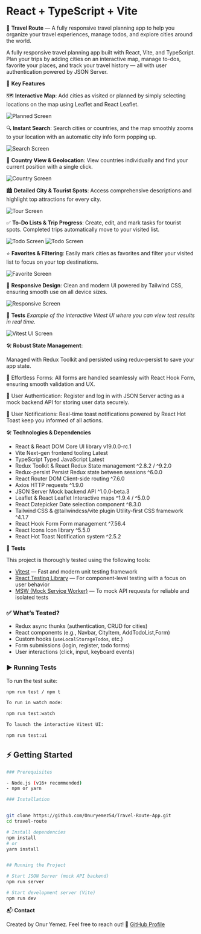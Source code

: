# React + TypeScript + Vite

🚀 **Travel Route** — A fully responsive travel planning app to help you organize your travel experiences, manage todos, and explore cities around the world.

A fully responsive travel planning app built with React, Vite, and TypeScript. Plan your trips by adding cities on an interactive map, manage to-dos, favorite your places, and track your travel history — all with user authentication powered by JSON Server.

🎯 **Key Features**

🗺️ **Interactive Map**:
Add cities as visited or planned by simply selecting locations on the map using Leaflet and React Leaflet.

![Planned Screen](./public/planned.png)

🔍 **Instant Search**:
Search cities or countries, and the map smoothly zooms to your location with an automatic city info form popping up.

![Search Screen](./public/search.png)

📍 **Country View & Geolocation**:
View countries individually and find your current position with a single click.

![Country Screen](./public/country.png)

🏙️ **Detailed City & Tourist Spots**:
Access comprehensive descriptions and highlight top attractions for every city.

![Tour Screen](./public/tour1.png)

✅ **To-Do Lists & Trip Progress**:
Create, edit, and mark tasks for tourist spots. Completed trips automatically move to your visited list.

![Todo Screen](./public/todo.png)
![Todo Screen](./public/todoPlan.png)

⭐ **Favorites & Filtering**:
Easily mark cities as favorites and filter your visited list to focus on your top destinations.

![Favorite Screen](./public/favList.png)

📱 **Responsive Design**:
Clean and modern UI powered by Tailwind CSS, ensuring smooth use on all device sizes.

![Responsive Screen](./public/responsive.png)

🧪 **Tests**
_Example of the interactive Vitest UI where you can view test results in real time._

![Vitest UI Screen](./public/vitest-ui.png)

🛠️ **Robust State Management**:

Managed with Redux Toolkit and persisted using redux-persist to save your app state.

📝 Effortless Forms:
All forms are handled seamlessly with React Hook Form, ensuring smooth validation and UX.

👤 User Authentication:
Register and log in with JSON Server acting as a mock backend API for storing user data securely.

🔔 User Notifications:
Real-time toast notifications powered by React Hot Toast keep you informed of all actions.

🛠️ **Technologies & Dependencies**

- React & React DOM Core UI library v19.0.0-rc.1
- Vite Next-gen frontend tooling Latest
- TypeScript Typed JavaScript Latest
- Redux Toolkit & React Redux State management ^2.8.2 / ^9.2.0
- Redux-persist Persist Redux state between sessions ^6.0.0
- React Router DOM Client-side routing ^7.6.0
- Axios HTTP requests ^1.9.0
- JSON Server Mock backend API ^1.0.0-beta.3
- Leaflet & React Leaflet Interactive maps ^1.9.4 / ^5.0.0
- React Datepicker Date selection component ^8.3.0
- Tailwind CSS & @tailwindcss/vite plugin Utility-first CSS framework ^4.1.7
- React Hook Form Form management ^7.56.4
- React Icons Icon library ^5.5.0
- React Hot Toast Notification system ^2.5.2

🧪 **Tests**

This project is thoroughly tested using the following tools:

- [Vitest](https://vitest.dev/) — Fast and modern unit testing framework
- [React Testing Library](https://testing-library.com/docs/react-testing-library/intro/) — For component-level testing with a focus on user behavior
- [MSW (Mock Service Worker)](https://mswjs.io/) — To mock API requests for reliable and isolated tests

### ✅ What’s Tested?

- Redux async thunks (authentication, CRUD for cities)
- React components (e.g., Navbar, CityItem, AddTodoList,Form)
- Custom hooks (`useLocalStorageTodos`, etc.)
- Form submissions (login, register, todo forms)
- User interactions (click, input, keyboard events)

### ▶️ Running Tests

To run the test suite:

```bash
npm run test / npm t

To run in watch mode:

npm run test:watch

To launch the interactive Vitest UI:

npm run test:ui
```

## ⚡ Getting Started

```bash
### Prerequisites

- Node.js (v16+ recommended)
- npm or yarn

### Installation


git clone https://github.com/Onuryemez54/Travel-Route-App.git
cd travel-route

# Install dependencies
npm install
# or
yarn install


## Running the Project

# Start JSON Server (mock API backend)
npm run server

# Start development server (Vite)
npm run dev
```

📬 **Contact**

Created by Onur Yemez.
Feel free to reach out!
🔗 [GitHub Profile](https://github.com/Onuryemez54)
